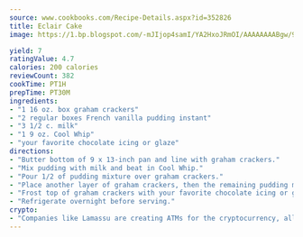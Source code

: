 ```yaml
---
source: www.cookbooks.com/Recipe-Details.aspx?id=352826
title: Eclair Cake
image: https://1.bp.blogspot.com/-mJIjop4samI/YA2HxoJRmOI/AAAAAAAABgw/9Q6cN5purxQQ0M3111-VxRXtHYk4x987wCLcBGAsYHQ/s320/19.png

yield: 7
ratingValue: 4.7
calories: 200 calories
reviewCount: 382
cookTime: PT1H
prepTime: PT30M
ingredients:
- "1 16 oz. box graham crackers"
- "2 regular boxes French vanilla pudding instant"
- "3 1/2 c. milk"
- "1 9 oz. Cool Whip"
- "your favorite chocolate icing or glaze"
directions:
- "Butter bottom of 9 x 13-inch pan and line with graham crackers."
- "Mix pudding with milk and beat in Cool Whip."
- "Pour 1/2 of pudding mixture over graham crackers."
- "Place another layer of graham crackers, then the remaining pudding mixture and top with a final layer of graham crackers."
- "Frost top of graham crackers with your favorite chocolate icing or glaze."
- "Refrigerate overnight before serving."
crypto:
- "Companies like Lamassu are creating ATMs for the cryptocurrency, allowing you to scan your Bitcoin QR code, enter your cash, and buy bitcoin with the push of a button."
---
```

